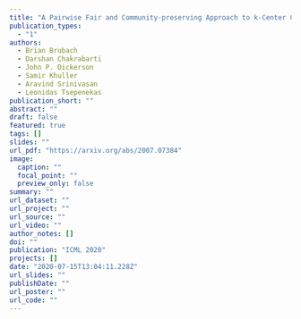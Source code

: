 ```yaml
---
title: "A Pairwise Fair and Community-preserving Approach to k-Center Clustering"
publication_types:
  - "1"
authors:
  - Brian Brubach
  - Darshan Chakrabarti
  - John P. Dickerson 
  - Samir Khuller
  - Aravind Srinivasan
  - Leonidas Tsepenekas
publication_short: ""
abstract: ""
draft: false
featured: true
tags: []
slides: ""
url_pdf: "https://arxiv.org/abs/2007.07384"
image:
  caption: ""
  focal_point: ""
  preview_only: false
summary: ""
url_dataset: ""
url_project: ""
url_source: ""
url_video: ""
author_notes: []
doi: ""
publication: "ICML 2020" 
projects: []
date: "2020-07-15T13:04:11.228Z"
url_slides: ""
publishDate: ""
url_poster: ""
url_code: ""
---
```

